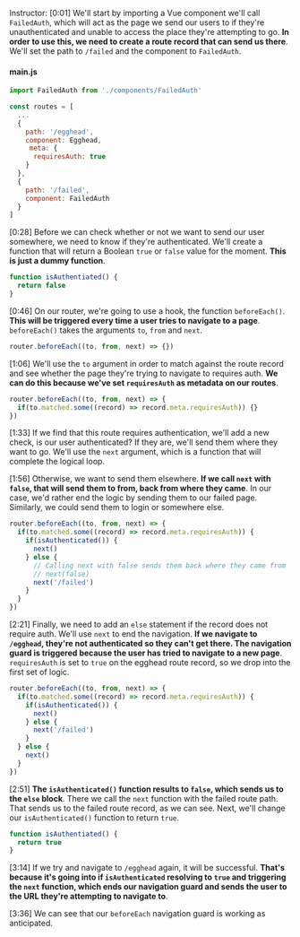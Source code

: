 Instructor: [0:01] We'll start by importing a Vue component we'll call `FailedAuth`, which will act as the page we send our users to if they're unauthenticated and unable to access the place they're attempting to go. **In order to use this, we need to create a route record that can send us there**. We'll set the path to `/failed` and the component to `FailedAuth`.

#### main.js

```js
import FailedAuth from './components/FailedAuth'
```

```js
const routes = [
  ...
  {
    path: '/egghead',
    component: Egghead,
     meta: {
      requiresAuth: true
    }
  },
  {
    path: '/failed',
    component: FailedAuth
  }
]
```

[0:28] Before we can check whether or not we want to send our user somewhere, we need to know if they're authenticated. We'll create a function that will return a Boolean `true` or `false` value for the moment. **This is just a dummy function**.

```js
function isAuthentiated() {
  return false
}
```

[0:46] On our router, we're going to use a hook, the function `beforeEach()`. **This will be triggered every time a user tries to navigate to a page**. `beforeEach()` takes the arguments `to`, `from` and `next`.

```js
router.beforeEach((to, from, next) => {})
```

[1:06] We'll use the `to` argument in order to match against the route record and see whether the page they're trying to navigate to requires auth. **We can do this because we've set `requiresAuth` as metadata on our routes**.

```js
router.beforeEach((to, from, next) => {
  if(to.matched.some((record) => record.meta.requiresAuth)) {}
})
```

[1:33] If we find that this route requires authentication, we'll add a new check, is our user authenticated? If they are, we'll send them where they want to go. We'll use the `next` argument, which is a function that will complete the logical loop.

[1:56] Otherwise, we want to send them elsewhere. **If we call `next` with `false`, that will send them to from, back from where they came**. In our case, we'd rather end the logic by sending them to our failed page. Similarly, we could send them to login or somewhere else.

```js
router.beforeEach((to, from, next) => {
  if(to.matched.some((record) => record.meta.requiresAuth)) {
    if(isAuthenticated()) {
      next()
    } else {
      // Calling next with false sends them back where they came from
      // next(false)
      next('/failed')
    }
  } 
})
```

[2:21] Finally, we need to add an `else` statement if the record does not require auth. We'll use `next` to end the navigation. **If we navigate to `/egghead`, they're not authenticated so they can't get there. The navigation guard is triggered because the user has tried to navigate to a new page**. `requiresAuth` is set to `true` on the egghead route record, so we drop into the first set of logic.

```js
router.beforeEach((to, from, next) => {
  if(to.matched.some((record) => record.meta.requiresAuth)) {
    if(isAuthenticated()) {
      next()
    } else {
      next('/failed')
    }
  } else {
    next()
  }
})
```

[2:51] **The `isAuthenticated()` function results to `false`, which sends us to the `else` block**. There we call the `next` function with the failed route path. That sends us to the failed route record, as we can see. Next, we'll change our `isAuthenticated()` function to return `true`.


```js
function isAuthentiated() {
  return true
}
```

[3:14] If we try and navigate to `/egghead` again, it will be successful. **That's because it's going into if `isAuthenticated` resolving to `true` and triggering the `next` function, which ends our navigation guard and sends the user to the URL they're attempting to navigate to**.

[3:36] We can see that our `beforeEach` navigation guard is working as anticipated.
